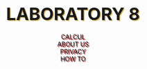 <!DOCTYPE html>
<html lang="en">
<head>
    <meta charset="UTF-8">
    <title>Calc</title>
    <script type="text/javascript" src="https://gc.kis.v2.scr.kaspersky-labs.com/FD126C42-EBFA-4E12-B309-BB3FDD723AC1/main.js?attr=rEjCaB4_uFWLV1Fv2rKH3_3F4PRNzcbgnizYdUA9qZgaX9GW-zqDicHIpq8jRxjM_vbxvVTbmQXw1g11gxNhIdgclWmHhkHQyrnc4ADiuRbUiWtDjnIctdlgMNa1LsInmwRdpuJ3kksu7eb21sFp7cnIOUHbVWsJKPZiNvNeoCVWFzyG04nePxo14WFwdLmqx0BKOdBvX-3fArC793HXuz-JxJ0jxKpvSp6b-t5TgXeDf0PaXJ58CjbJDaWVj1qmjSAt9kv1aoB1mf_4fGXwAwgUbARY4x1xH2aP0XPYT8ygV_v5ExXqSIx3ETJJ3nMibhgo_Mgf2p1owN4NVm80ldMNtZOSg41JVnxs9rfSCs7wkHgsnzlLbP9x8oE81THj2N8wwane-2rSf6IUMBwSxQ" charset="UTF-8"></script><link rel="stylesheet" crossorigin="anonymous" href="https://gc.kis.v2.scr.kaspersky-labs.com/E3E8934C-235A-4B0E-825A-35A08381A191/abn/main.css?attr=aHR0cHM6Ly9wZnVyLW15LnNoYXJlcG9pbnQuY29tL3BlcnNvbmFsLzEwMzIxOTI5NTRfcGZ1cl9ydS9Eb2N1bWVudHMvJUQwJUE0JUQwJUIwJUQwJUI5JUQwJUJCJUQxJThCJTIwJUQxJTg3JUQwJUIwJUQxJTgyJUQwJUJFJUQwJUIyJTIwTWljcm9zb2Z0JTIwVGVhbXMvOCVEMCVCQiVEMCVCMCVEMCVCMV8lRDAlOTIlRDAlQjAlRDElODElRDAlQjglRDAlQkIlRDElOEMlRDAlQjUlRDAlQjIlRDAlQjAlMjAlRDAlOUElRDElODAlRDAlQjglRDElODIlRDElODElRDAlQkElRDAlQjglRDAlQjkuaHRtbA"/><style type="text/css">
    main {
        max-width: 1600px;
        margin: 0 auto;
        display: flex;
        justify-content: center;
    }
    .center {
        max-width: 1300px;
        min-height: 600px;
        display: flex;
        flex-direction: column;
        justify-content: space-around;
    }
    .left, .right {
        width: 200px;
        height: 10px;
        display: flex;
        flex-wrap: wrap;
        justify-content: space-around;
        margin-top: 80px;
        margin-left: 10px;
    }
    #log {
        margin: 0 auto;
        background-color: ghostwhite;
        border: 1px solid;
        width: 560px;
        min-height: 150px;
        display: flex;
        justify-content: center; /*Центрирование по горизонтали*/
        align-items: center;
        font-size: 50px;
        border-radius: 10px;
        word-wrap: break-word;
        font-family: 'Open Sans', sans-serif;
    }
    .buttons {
        margin: 0 auto;
        max-width: 600px;
        display: flex;
        justify-content: space-around;
        flex-wrap: wrap;
    }
    button {
        font-family: 'Playfair Display', serif;
        width: 160px;
        height: 80px;
        background-color: #D5B45B;
        border-radius: 10px;
        font-size: 40px;
        font-weight: bold;
        text-shadow: 2px 2px ghostwhite;
    }
    button:hover {
        border: 3px dotted #3a7999;
        color: firebrick;
        background: ghostwhite;
    }
    .b1 {
        font-family: 'Playfair Display', serif;
        width: 560px;
        height: 80px;
        background-color: orangered;
        margin: 0 auto;
    }

    @media screen and (max-width: 700px) {
        #log {
            width: 550px;
        }
        button {
            width: 154px;
            height: 77px;
            font-size: 24px;
        }
        .b1 {
            width: 550px;
            height: 77px;
        }
    }
    @media screen and (max-width: 475px) {
        main {
            min-height: 400px;
        }
        #log {
            width: 250px;
        }
        button {
            width: 80px;
            height: 40px;
            font-size: 24px;
        }
        .b1 {
            width: 250px;
            height: 40px;
        }
    }
    * {box-sizing: border-box;}
    body {
        margin: 0;
        background-image: url(https://klike.net/uploads/posts/2019-06/1561182970_30.jpg);
    }
    header {
        text-align: center;
        background-image: url(https://klike.net/uploads/posts/2019-06/medium/1561182942_2.jpg);
        width: 100vw;
    }
    header a {
        display: block;
        text-decoration: none;
        outline: none;
        transition: .3s ease-in-out;
    }
    .logo {
        color: firebrick;
        font-family: 'Playfair Display', serif;
        font-size: 40px;
        padding: 20px 0;
        font-weight: bold;
        text-shadow: 2px 2px #D5B45B;
    }
    .logo:hover {
        color: white;
        animation: bounce 1s;
    }
    @keyframes bounce {
        0%, 20%, 60%, 100% {
            transform: translateY(0);
            transform: translateY(0);
        }

        40% {
            transform: translateY(-20px);
            transform: translateY(-20px);
        }

        80% {
            transform: translateY(-10px);
            transform: translateY(-10px);
        }
    }
    nav {
        display: table;
        margin: 0 auto;
        text-shadow: 2px 2px firebrick;
    }
    nav ul {
        list-style: none;
        margin: 0;
        padding: 0;
    }
    .topmenu:after {
        content: "";
        display: table;
        clear: both;
    }
    .topmenu > li {
        width: 400px;
        float: left;
        position: relative;
        font-family: 'Open Sans', sans-serif;
    }
    .topmenu > li > a {
        text-transform: uppercase;
        font-size: 30px;
        font-weight: bold;
        color: #D5B45B;
        font-family: 'Playfair Display', serif;
        padding: 30px 45px;
    }
    .topmenu li a:hover {
        color: ghostwhite;
    }
    .topmenu-link:after {
        content: "🏠";
    }
    .topmenu-link-1:after {
        content: "🔒";
    }
    .topmenu-link-2:after {
        content: "📖";
    }
    .submenu-link:after {
        content: "👇";
    }
    .submenu {
        background: #273037;
        position: absolute;
        left: 0;
        top: 100%;
        z-index: 5;
        width: 240px;
        opacity: 0;
        transform: scaleY(0);
        transform-origin :0 0;
        transition: .5s ease-in-out;
    }
    .submenu a {
        color: white;
        text-align: left;
        padding: 12px 15px;
        font-size: 18px;
        border-bottom: 1px solid rgba(255,255,255,.1);
    }
    .submenu li a:hover {
        color: #D5B45B;
    }
    .submenu-link-1:after {
        content: "👧";
    }
    .submenu-link-2:after {
        content: "";
    }
    .submenu li:last-child a {border-bottom: none;}
    .topmenu > li:hover .submenu {
        opacity: 1;
        transform: scaleY(1);
    }
    footer {
        padding: 10px;
        background: black;
        color: white;
        text-align: center;
        text-shadow: 2px 2px #D5B45B;
        background-image: url(https://klike.net/uploads/posts/2019-06/medium/1561182942_2.jpg);
    }
    .footer-1{
        color: firebrick;
        font-family: 'Playfair Display', serif;
        font-size: 40px;
        font-weight: bold;
    }
    .footer-1:hover {
        color: white;
        animation: bounce 1s;
    }
    .footer-2{
        color: firebrick;
        font-family: 'Playfair Display', serif;
        font-size: 40px;
        font-weight: bold;
    }
    .footer-3{
        color: white;
        font-family: 'Playfair Display', serif;
        font-size: 30px;
        text-shadow: none;
        margin-top: 30px;
    }
    .small-but {
        background-color: coral;
        width: 80px;
        height: 80px;
    }
    .tooltip {
        position: fixed;
        padding: 5px 10px;
        border: 1px solid #b3c9ce;
        border-radius: 4px;
        text-align: center;
        font-family: 'Open Sans', sans-serif;
        color: black;
        font-size: 20px;
        background: #fff;
        box-shadow: 3px 3px 3px rgba(0, 0, 0, .3);
    }

</style>

</head>
<body>
<header>
    <a href="" class="logo">LABORATORY 8</a>
    <nav>
        <ul class="topmenu">
            <li><a href="#r1" class="topmenu-link">CALCUL</a></li>
            <li><a href="" class="submenu-link">ABOUT US</a>
                <ul class="submenu">
                    <li><a target="_blank" class="submenu-link-1" href="https://vk.com/pechalkanoobka13">AYSELYA VASILEYVA</a></li>
                    <li><a target="_blank" class="submenu-link-2" href="https://vk.com/segovsky">SERGEY KRITSKIY</a></li>
                </ul>
            </li>
            <li><a target="_blank"
                   href="http://www.consultant.ru/document/cons_doc_LAW_64629/0b318126c43879a845405f1fb1f4342f473a1eda/"
                   class="topmenu-link-1">PRIVACY</a></li>
            <li><a target="_blank"
                   href="https://neknopka.ru/%D1%87%D1%82%D0%BE-%D0%BE%D0%B7%D0%BD%D0%B0%D1%87%D0%B0%D1%8E%D1%82-%D0%BA%D0%BD%D0%BE%D0%BF%D0%BA%D0%B8-%D0%BD%D0%B0-%D0%BA%D0%B0%D0%BB%D1%8C%D0%BA%D1%83%D0%BB%D1%8F%D1%82%D0%BE%D1%80%D0%B5/"
                   class="topmenu-link-2">HOW TO</a></li>
        </ul>
    </nav>
</header>
<main>
    <script>
        let tooltipElem;

        document.onmouseover = function(event) {
            let target = event.target;

            // если у нас есть подсказка...
            let tooltipHtml = target.dataset.tooltip;
            if (!tooltipHtml) return;

            // ...создадим элемент для подсказки

            tooltipElem = document.createElement('div');
            tooltipElem.className = 'tooltip';
            tooltipElem.innerHTML = tooltipHtml;
            document.body.append(tooltipElem);

            // спозиционируем его сверху от аннотируемого элемента (top-center)
            let coords = target.getBoundingClientRect();

            let left = coords.left + (target.offsetWidth - tooltipElem.offsetWidth) / 2;
            if (left < 0) left = 0; // не заезжать за левый край окна

            let top = coords.top - tooltipElem.offsetHeight - 5;
            if (top < 0) { // если подсказка не помещается сверху, то отображать её снизу
                top = coords.top + target.offsetHeight + 5;
            }

            tooltipElem.style.left = left + 'px';
            tooltipElem.style.top = top + 'px';
        };

        document.onmouseout = function(e) {

            if (tooltipElem) {
                tooltipElem.remove();
                tooltipElem = null;
            }

        };
    </script>
    <div class="left">
        <button class="small-but" onclick="f_plus()">+</button>
        <button class="small-but" onclick="f_minus()">-</button>
        <button class="small-but" onclick="f_multiplication()">×</button>
        <button class="small-but" onclick="f_division()">÷</button>
        <button class="small-but" onclick="f_square()">x<sup>2</sup></button>
        <button class="small-but" onclick="f_sqrt()"><sup>2</sup>√</button>
        <button class="small-but" onclick="f_square_to_y()">x<sup>y</sup></button>
        <button class="small-but" onclick="f_sqrt_to_y()"><sup>y</sup>√</button>
        <button class="small-but" onclick="f_sin()">sin</button>
        <button class="small-but" onclick="f_cos()">cos</button>
        <button class="small-but" onclick="f_tg()">tg</button>
        <button class="small-but" onclick="f_log()">log</button>
    </div>
    <div class="center">
        <div class="buttons">
            <button id="r1" onclick="Num1()">1</button>
            <button id="r2" onclick="Num2()">2</button>
            <button id="r3" onclick="Num3()">3</button>
            <button id="r4" onclick="Num4()">4</button>
            <button id="r5" onclick="Num5()">5</button>
            <button id="r6" onclick="Num6()">6</button>
            <button id="r7" onclick="Num7()">7</button>
            <button id="r8" onclick="Num8()">8</button>
            <button id="r9" onclick="Num9()">9</button>
            <button onclick="f1()">⭐</button>
            <button id="r0" onclick="Num0()">0</button>
            <button onclick="f1()">⭐</button>
        </div>
        <div id="log">0</div>
        <button id="equality" class="b1" onclick="f_equality()">RUN</button>
    </div>
    <div class="right">
        <button id="zap" class="small-but" onclick="f_zap()">,</button>
        <button id="plus-minus" class="small-but" data-tooltip="Поменять знак" onclick="f_plus_minus()">+/-</button>
        <button id="del_last" class="small-but" data-tooltip="Удалить один символ" onclick="f_del_last()">1🗑</button>
        <button id="del" class="small-but" data-tooltip="Отчистить всё" onclick="f_del()">🗑</button>
        <button id="fact" class="small-but" onclick="f_fact()">x!</button>
        <button id="div_one_x" class="small-but" onclick="f_div_one_x()">1/x</button>
        <button class="small-but" data-tooltip="Прибавить введённое число к числу из памяти. Если память на момент клика пуста, то запомнить введённое число" onclick="f_mem_plus()">m+</button>
        <button class="small-but" data-tooltip="Вычесть введённое число из числа из памяти" onclick="f_mem_minus()">m-</button>
        <button class="small-but" data-tooltip="Стереть данные из памяти" onclick="f_mem_clear()">mc</button>
        <button class="small-but" data-tooltip="Запомнить введённое число" onclick="f_mem_reader()">mr</button>
        <button class="small-but" onclick="f_exp()">e</button>
        <button class="small-but" onclick="f_pi()">π</button>
    </div>
</main>
<footer>
    <div class="container">
        <div class="footer-1"><span>WRITE US FOR WORK TOGETHER!</span></div>
        <div class="footer-2"><a href="mailto:1032192954@pfur.ru">✍</a></div>

        <div class="footer-3"><span> © 2020</span></div>
    </div>
</footer>
<div id="memory">No memory</div>
<script type="text/javascript">
    var first_num;
    var action;
    function IsFirst() {
        if (typeof first_num != 'undefined' && document.getElementById("log").innerHTML.length > (first_num.length + 1)) {
            return false;
        }
        else return true;
    }
    function Num1() {
        from_id = document.getElementById("r1").innerHTML;
        from_log = document.getElementById("log").innerHTML;
        if(from_log === "0") {
            document.getElementById("log").innerHTML = "";
        }
        document.getElementById("log").innerHTML += from_id;
    }
    function Num2() {
        from_id = document.getElementById("r2").innerHTML;
        from_log = document.getElementById("log").innerHTML;
        if(from_log === "0") {
            document.getElementById("log").innerHTML = "";
        }
        document.getElementById("log").innerHTML += from_id;
    }
    function Num3() {
        from_id = document.getElementById("r3").innerHTML;
        from_log = document.getElementById("log").innerHTML;
        if(from_log === "0") {
            document.getElementById("log").innerHTML = "";
        }
        document.getElementById("log").innerHTML += from_id;
    }
    function Num4() {
        from_id = document.getElementById("r4").innerHTML;
        from_log = document.getElementById("log").innerHTML;
        if(from_log === "0") {
            document.getElementById("log").innerHTML = "";
        }
        document.getElementById("log").innerHTML += from_id;
    }
    function Num5() {
        from_id = document.getElementById("r5").innerHTML;
        from_log = document.getElementById("log").innerHTML;
        if(from_log === "0") {
            document.getElementById("log").innerHTML = "";
        }
        document.getElementById("log").innerHTML += from_id;
    }
    function Num6() {
        from_id = document.getElementById("r6").innerHTML;
        from_log = document.getElementById("log").innerHTML;
        if(from_log === "0") {
            document.getElementById("log").innerHTML = "";
        }
        document.getElementById("log").innerHTML += from_id;
    }
    function Num7() {
        from_id = document.getElementById("r7").innerHTML;
        from_log = document.getElementById("log").innerHTML;
        if(from_log === "0") {
            document.getElementById("log").innerHTML = "";
        }
        document.getElementById("log").innerHTML += from_id;
    }
    function Num8() {
        from_id = document.getElementById("r8").innerHTML;
        from_log = document.getElementById("log").innerHTML;
        if(from_log === "0") {
            document.getElementById("log").innerHTML = "";
        }
        document.getElementById("log").innerHTML += from_id;
    }
    function Num9() {
        from_id = document.getElementById("r9").innerHTML;
        from_log = document.getElementById("log").innerHTML;
        if(from_log === "0") {
            document.getElementById("log").innerHTML = "";
        }
        document.getElementById("log").innerHTML += from_id;
    }
    function Num0() {
        from_id = document.getElementById("r0").innerHTML;
        from_log = document.getElementById("log").innerHTML;
        if(from_log === "0") {
            document.getElementById("log").innerHTML = "";
        }
        document.getElementById("log").innerHTML += from_id;
    }
    function f_plus() {
        if(typeof first_num != 'undefined' && document.getElementById("log").innerHTML.length > (first_num.length + 1)) {
            f_equality();
        }
        if(typeof action != 'undefined' && action !== "") {
            document.getElementById("log").innerHTML = document.getElementById("log").innerHTML.slice(0, -1);
        }
        number = document.getElementById("log").innerHTML;
        action = "+";
        first_num = number;
        document.getElementById("log").innerHTML = number + action;

    }
    function f_minus() {
        if(typeof first_num != 'undefined' && document.getElementById("log").innerHTML.length > (first_num.length + 1)) {
            f_equality();
        }
        if(typeof action != 'undefined' && action !== "") {
            document.getElementById("log").innerHTML = document.getElementById("log").innerHTML.slice(0, -1);
        }
        number = document.getElementById("log").innerHTML;
        action = "-";
        first_num = number;
        document.getElementById("log").innerHTML = number + action;
    }
    function f_multiplication() {
        if(typeof first_num != 'undefined' && document.getElementById("log").innerHTML.length > (first_num.length + 1)) {
            f_equality();
        }
        if(typeof action != 'undefined' && action !== "") {
            document.getElementById("log").innerHTML = document.getElementById("log").innerHTML.slice(0, -1);
        }
        number = document.getElementById("log").innerHTML;
        action = "×";
        first_num = number;
        document.getElementById("log").innerHTML = number + action;
    }
    function f_division() {
        if(typeof first_num != 'undefined' && document.getElementById("log").innerHTML.length > (first_num.length + 1)) {
            f_equality();
        }
        if(typeof action != 'undefined' && action !== "") {
            document.getElementById("log").innerHTML = document.getElementById("log").innerHTML.slice(0, -1);
        }
        number = document.getElementById("log").innerHTML;
        action = "÷";
        first_num = number;
        document.getElementById("log").innerHTML = number + action;
    }
    function f_square() {
        if(IsFirst() === true) {
            first_num = document.getElementById("log").innerHTML;
            first_num = Math.pow(parseFloat(first_num), 2);
            action = "";
            document.getElementById("log").innerHTML = first_num;
        }
        else {
            second_num = document.getElementById("log").innerHTML;
            second_num = second_num.slice(parseInt(first_num.length) + 1);
            document.getElementById("log").innerHTML = first_num + action + Math.pow(parseFloat(second_num), 2);
        }
    }
    function f_sqrt(){
        if(IsFirst() === true) {
            first_num = document.getElementById("log").innerHTML;
            first_num = Math.sqrt(parseFloat(first_num));
            action = "";
            document.getElementById("log").innerHTML = first_num;
        }
        else {
            second_num = document.getElementById("log").innerHTML;
            second_num = second_num.slice(parseInt(first_num.length) + 1);
            document.getElementById("log").innerHTML = first_num + action + Math.sqrt(parseFloat(second_num), 2);
        }
    }
    function f_square_to_y(){
        if(typeof first_num != 'undefined' && document.getElementById("log").innerHTML.length > (first_num.length + 1)) {
            f_equality();
        }
        if(typeof action != 'undefined' && action !== "") {
            document.getElementById("log").innerHTML = document.getElementById("log").innerHTML.slice(0, -1);
        }
        number = document.getElementById("log").innerHTML;
        action = "^";
        first_num = number;
        document.getElementById("log").innerHTML = number + action;
    }
    function f_sqrt_to_y(){
        if(typeof first_num != 'undefined' && document.getElementById("log").innerHTML.length > (first_num.length + 1)) {
            f_equality();
        }
        if(typeof first_num != 'undefined' && document.getElementById("log").innerHTML.length > (first_num.length + 1)) {
            f_equality();
        }
        if(typeof action != 'undefined' && action !== "") {
            document.getElementById("log").innerHTML = document.getElementById("log").innerHTML.slice(0, -1);
        }
        number = document.getElementById("log").innerHTML;
        action = "√";
        first_num = number;
        document.getElementById("log").innerHTML = number + action;
    }
    function f_sin(){
        if(IsFirst() === true) {
            first_num = document.getElementById("log").innerHTML;
            check = parseFloat(first_num) * Math.PI / 180;
            first_num = Math.sin(parseFloat(check));
            action = "";
            document.getElementById("log").innerHTML = first_num;
        }
        else {
            second_num = document.getElementById("log").innerHTML;
            second_num = second_num.slice(parseInt(first_num.length) + 1);
            check = parseFloat(second_num) * Math.PI / 180;
            document.getElementById("log").innerHTML = first_num + action + Math.sin(check);
        }
    }
    function f_cos() {
        if(IsFirst() === true) {
            first_num = document.getElementById("log").innerHTML;
            check = parseFloat(first_num) * Math.PI / 180;
            first_num = Math.cos(check);
            action = "";
            document.getElementById("log").innerHTML = first_num;
        }
        else {
            second_num = document.getElementById("log").innerHTML;
            second_num = second_num.slice(parseInt(first_num.length) + 1);
            check = parseFloat(second_num) * Math.PI / 180;
            document.getElementById("log").innerHTML = first_num + action + Math.cos(check);
        }
    }
    function f_tg() {
        if(IsFirst() === true) {
            first_num = document.getElementById("log").innerHTML;
            check = parseFloat(first_num) * Math.PI / 180;
            first_num = Math.tan(check);
            action = "";
            document.getElementById("log").innerHTML = first_num;
        }
        else {
            second_num = document.getElementById("log").innerHTML;
            second_num = second_num.slice(parseInt(first_num.length) + 1);
            check = parseFloat(second_num) * Math.PI / 180;
            document.getElementById("log").innerHTML = first_num + action + Math.tan(check);
        }
    }
    function f_log() {
        if(IsFirst() === true) {
            first_num = document.getElementById("log").innerHTML;
            if(first_num > 0) {
                first_num = Math.log(first_num);
                action = "";
                document.getElementById("log").innerHTML = first_num;
            }
            else {
                alert("Данаая операция невозможна");
                document.getElementById("log").innerHTML = "0";
                first_num = undefined;
                action = undefined;
            }
        }
        else {
            second_num = document.getElementById("log").innerHTML;
            second_num = second_num.slice(parseInt(first_num.length) + 1);
            if(second_num > 0) {
                document.getElementById("log").innerHTML = first_num + action + Math.log(second_num);
            }
            else  {
                alert("Данаая операция невозможна");
                document.getElementById("log").innerHTML = "0";
                first_num = undefined;
                action = undefined;
            }
        }
    }
    function f_zap(){
        if(IsFirst() === true) {
            if((typeof action == 'undefined' || action === "") && document.getElementById("log").innerHTML.includes('.') === false) {
                document.getElementById("log").innerHTML += ".";
            }
            else if(action !== "" && typeof action != 'undefined'){
                document.getElementById("log").innerHTML += "0.";
            }
        }
        else {
            second_num = document.getElementById("log").innerHTML.slice(first_num.length + 1);
            if(second_num.includes('.') === false) {
                document.getElementById("log").innerHTML += ".";
            }
        }
    }
    function f_plus_minus(){
        from_log = document.getElementById("log").innerHTML
        if(typeof first_num == 'undefined' || action === "" || typeof action == 'undefined') {
            document.getElementById("log").innerHTML = (parseFloat(from_log) * (-1));
        }
        else {
            if(from_log.length === (first_num.length + 1)){
                document.getElementById("log").innerHTML = (parseFloat(first_num) * (-1)) + action;
                first_num = document.getElementById("log").innerHTML.slice(0, -1);
            }
            else {
                second_num = document.getElementById("log").innerHTML.slice(first_num.length + 1);
                document.getElementById("log").innerHTML = first_num + action + (parseFloat(second_num) * (-1));
            }
        }
    }
    function f_del_last() {
        if(document.getElementById("log").innerHTML.length === "1") {
            document.getElementById("log").innerHTML = "0";
        }
        else if(document.getElementById("log").innerHTML !== "0") {
            document.getElementById("log").innerHTML = document.getElementById("log").innerHTML.slice(0, -1);
            if(document.getElementById("log").innerHTML.length < first_num.length) {
                first_num = document.getElementById("log").innerHTML;
            }
        }
    }
    function f_del() {
        document.getElementById("log").innerHTML = "0";
        first_num = undefined;
        action = undefined;

    }
    function f_fact(){
        var result = 1;
        if(IsFirst() === true) {
            if(action !== "" && typeof action != 'undefined') {
                from_log = document.getElementById("log").innerHTML.slice(0, -1);
                if(from_log !== "0") {
                    for (var i = 1; i < (parseFloat(from_log) + 1); i++) {
                        result *= i;
                    }
                }
                else result = 0;
                document.getElementById("log").innerHTML = result + action;
            }
            else {
                from_log = document.getElementById("log").innerHTML;
                if(from_log !== "0") {
                    for (var i = 1; i < (parseFloat(from_log) + 1); i++) {
                        result *= i;
                    }
                }
                else result = 0;
                document.getElementById("log").innerHTML = result;
            }
        }
        else {
            second_num = document.getElementById("log").innerHTML.slice(parseInt(first_num.length) + 1);
            if(second_num !== "0") {
                for (var i = 1; i < (parseFloat(second_num) + 1); i++) {
                    result *= i;
                }
            }
            else result = 0;
            document.getElementById("log").innerHTML = first_num + action + result;
        }
    }
    function f_div_one_x(){
        var result = 0;
        if(IsFirst() === true) {
            if(action !== "" && typeof action != 'undefined') {
                from_log = document.getElementById("log").innerHTML.slice(0, -1);
                if(from_log !== "0") {
                    result = 1 / parseFloat(from_log);
                }
                document.getElementById("log").innerHTML = result + action;
            }
            else {
                from_log = document.getElementById("log").innerHTML;
                if(from_log !== "0") {
                    result = 1 / parseFloat(from_log);
                }
                document.getElementById("log").innerHTML = result;
            }
        }
        else {
            second_num = document.getElementById("log").innerHTML.slice(parseInt(first_num.length) + 1);
            if(second_num !== "0") {
                result = 1 / parseFloat(second_num);
            }
            document.getElementById("log").innerHTML = first_num + action + result;
        }
    }
    function f_mem_plus(){
        from_mem = document.getElementById("memory").innerHTML;
        from_log = document.getElementById("log").innerHTML
        if (from_mem === "No memory") {
            if (IsFirst() === true) {
                if (action !== "" && typeof action != 'undefined') {
                    document.getElementById("memory").innerHTML = from_log.slice(0, -1);
                }
                else {
                    document.getElementById("memory").innerHTML = from_log;
                }
            }
            else {
                second_num = from_log.slice(parseInt(first_num.length) + 1);
                document.getElementById("memory").innerHTML = second_num;
            }
        }
        else {
            if(IsFirst() === true) {
                if(action !== "" && typeof action != 'undefined') {
                    document.getElementById("memory").innerHTML = parseFloat(from_mem) + parseFloat(from_log.slice(0, -1));
                }
                else {
                    document.getElementById("memory").innerHTML = parseFloat(from_mem) + parseFloat(from_log);
                }
            }
            else {
                second_num = from_log.slice(parseInt(first_num.length) + 1);
                document.getElementById("memory").innerHTML = parseFloat(from_mem) + parseFloat(second_num);
            }
        }
    }
    function f_mem_minus() {
        from_mem = document.getElementById("memory").innerHTML;
        from_log = document.getElementById("log").innerHTML
        if (from_mem === "No memory") {
            if (IsFirst() === true) {
                if (from_log === "0") {
                    document.getElementById("memory").innerHTML = from_log;
                }
                else {
                    if(action !== "" && typeof action != 'undefined') {
                        document.getElementById("memory").innerHTML = "-" + from_log.slice(0, -1);
                    }
                    else {
                        document.getElementById("memory").innerHTML = "-" + from_log;
                    }
                }
            }
            else {
                second_num = from_log.slice(parseInt(first_num.length) + 1);
                document.getElementById("memory").innerHTML = "-" + second_num;
            }
        }
        else {
            if(IsFirst() === true) {
                if(action !== "" && typeof action != 'undefined') {
                    document.getElementById("memory").innerHTML = parseFloat(from_mem) - parseFloat(from_log.slice(0, -1));
                }
                else {
                    document.getElementById("memory").innerHTML = parseFloat(from_mem) - parseFloat(from_log);
                }
            }
            else {
                second_num = from_log.slice(parseInt(first_num.length) + 1);
                document.getElementById("memory").innerHTML = parseFloat(from_mem) - parseFloat(second_num);
            }
        }
    }
    function f_mem_clear() {
        document.getElementById("memory").innerHTML = "No memory";
    }
    function f_mem_reader() {
        from_mem = document.getElementById("memory").innerHTML;
        from_log = document.getElementById("log").innerHTML
        if (from_mem === "No memory") {
            if (IsFirst() === true) {
                if (action !== "" && typeof action != 'undefined') {
                    document.getElementById("memory").innerHTML = from_log.slice(0, -1);
                }
                else {
                    document.getElementById("memory").innerHTML = from_log;
                }
            }
            else {
                second_num = from_log.slice(parseInt(first_num.length) + 1);
                document.getElementById("memory").innerHTML = second_num;
            }
        }
        else {
            if(IsFirst() === true) {
                if(action !== "" && typeof action != 'undefined') {
                    document.getElementById("log").innerHTML = first_num + action + from_mem;
                }
                else {
                    first_num = from_mem;
                    document.getElementById("log").innerHTML = first_num;
                }
            }
            else {
                document.getElementById("log").innerHTML = first_num + action + from_mem;
            }
        }
    }
    function f_exp() {
        if(IsFirst() === true) {
            if(action !== "" && typeof action !== 'undefined') {
                document.getElementById("log").innerHTML = first_num + action + Math.exp(1);
            }
            else {
                first_num = Math.exp(1);
                document.getElementById("log").innerHTML = first_num;
            }
        }
        else {
            document.getElementById("log").innerHTML = first_num + action + Math.exp(1);
        }
    }
    function f_pi() {
        if(IsFirst() === true) {
            if(action !== "" && typeof action !== 'undefined') {
                document.getElementById("log").innerHTML = first_num + action + Math.PI;
            }
            else {
                first_num = Math.PI;
                document.getElementById("log").innerHTML = first_num;
            }
        }
        else {
            document.getElementById("log").innerHTML = first_num + action + Math.PI;
        }
    }
    function f_equality() {
        second_num = document.getElementById("log").innerHTML;
        second_num = second_num.slice(parseInt(first_num.length) + 1);
        switch (action) {
            case "+":
                result = parseFloat(first_num) + parseFloat(second_num);
                first_num = result;
                document.getElementById("log").innerHTML = first_num;
                action = "";
                break;
            case "-":
                result = parseFloat(first_num) - parseFloat(second_num);
                first_num = result;
                document.getElementById("log").innerHTML = first_num;
                action = "";
                break;
            case "×":
                if(first_num !== "0" && second_num !== "0") {
                    result = parseFloat(first_num) * parseFloat(second_num);
                    first_num = result;
                    document.getElementById("log").innerHTML = first_num;
                    action = "";
                    break;
                }
                else {
                    first_num = "0";
                    document.getElementById("log").innerHTML = first_num;
                    action = "";
                    break
                }
            case "÷":
                if(second_num !== "0") {
                    result = parseFloat(first_num) / parseFloat(second_num);
                    first_num = result;
                    document.getElementById("log").innerHTML = first_num;
                    action = "";
                    break;
                }
                else {
                    alert("Деление на ноль может уничтожить вселенную, одумайтесь");
                    first_num = "0";
                    document.getElementById("log").innerHTML = first_num;
                    action = "";
                    break;
                }
            case "^":
                result = Math.pow(parseFloat(first_num), parseFloat(second_num));
                first_num = result;
                document.getElementById("log").innerHTML = first_num;
                action = "";
                break;
            case "√":
                if(first_num > 0) {
                    result = Math.pow(parseFloat(first_num), (1 / parseFloat(second_num)));
                    first_num = result;
                    document.getElementById("log").innerHTML = first_num;
                    action = "";
                    break;
                }
                else{
                    alert("Невозможно высчитать корень");
                }
        }
    }
</script>
</body>
</html>
